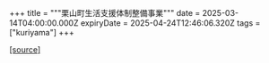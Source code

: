 +++
title = """栗山町生活支援体制整備事業"""
date = 2025-03-14T04:00:00.000Z
expiryDate = 2025-04-24T12:46:06.320Z
tags = ["kuriyama"]
+++


[[source]](https://www.town.kuriyama.hokkaido.jp/soshiki/43/30793.html)
